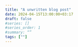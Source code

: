 ```yaml
---
title: "A unwritten blog post"
date: 2024-04-15T13:00:00+03:17
draft: false
#series: []
#series_order: 1
#summary: “”
tags: [""]
---
```


